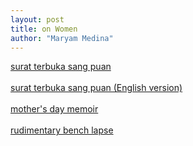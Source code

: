 ```yaml
---
layout: post
title: on Women
author: "Maryam Medina"
---
```


[surat terbuka sang puan](https://laviediu.github.io/poetry/2025/05/05/surat-terbuka-puan.html)
<br>
<br>
[surat terbuka sang puan (English version)](https://laviediu.github.io/poetry/2025/05/09/surat-terbuka-puan.html)
<br>
<br>
[mother's day memoir](https://laviediu.github.io/poetry/2025/05/23/mothers-day-memoir.html)
<br>
<br>
[rudimentary bench lapse](https://laviediu.github.io/memento/2025/05/24/rudimentary-bench-lapse.html)
<br>
<br>
